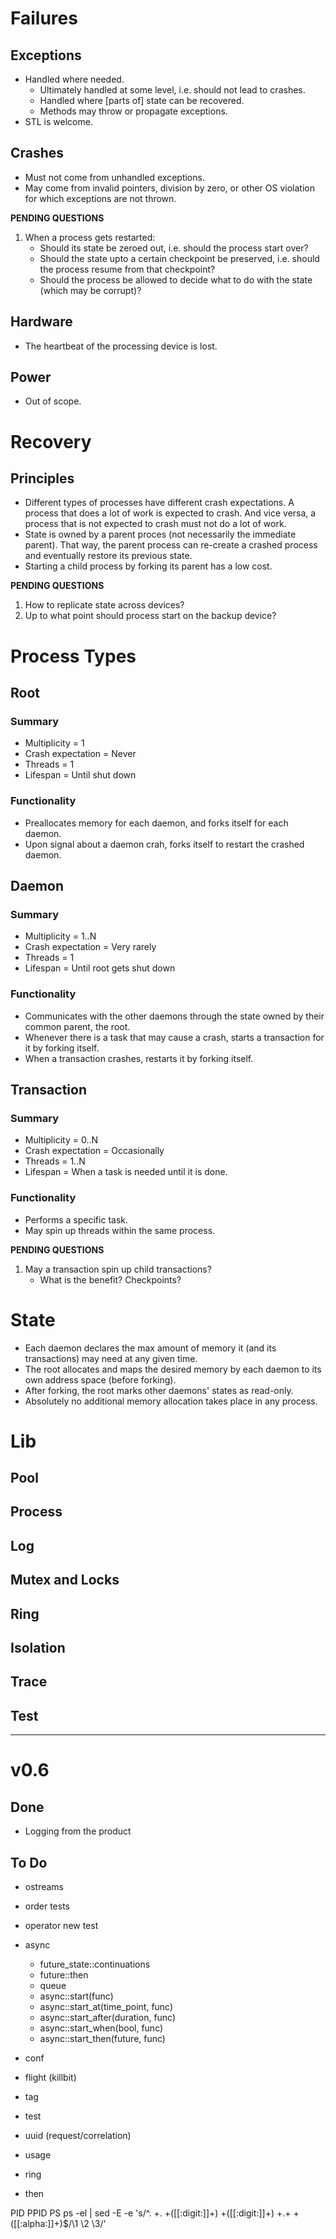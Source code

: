# Failures
## Exceptions
- Handled where needed.
	 + Ultimately handled at some level, i.e. should not lead to crashes.
	 + Handled where [parts of] state can be recovered.
	 + Methods may throw or propagate exceptions.
- STL is welcome.

## Crashes
- Must not come from unhandled exceptions.
- May come from invalid pointers, division by zero, or other OS violation for which exceptions are not thrown.

__PENDING QUESTIONS__
1. When a process gets restarted:
	+ Should its state be zeroed out, i.e. should the process start over?
	+ Should the state upto a certain checkpoint be preserved, i.e. should the process resume from that checkpoint?
	+ Should the process be allowed to decide what to do with the state (which may be corrupt)?

## Hardware
- The heartbeat of the processing device is lost. 

## Power
- Out of scope.

# Recovery
## Principles
- Different types of processes have different crash expectations. A process that does a lot of work is expected to crash. And vice versa, a process that is not expected to crash must not do a lot of work.
- State is owned by a parent proces (not necessarily the immediate parent). That way, the parent process can re-create a crashed process and eventually restore its previous state.
- Starting a child process by forking its parent has a low cost.

__PENDING QUESTIONS__
1. How to replicate state across devices?
2. Up to what point should process start on the backup device?


# Process Types
## Root
### Summary
- Multiplicity = 1
- Crash expectation = Never
- Threads = 1
- Lifespan = Until shut down

### Functionality
- Preallocates memory for each daemon, and forks itself for each daemon.
- Upon signal about a daemon crah, forks itself to restart the crashed daemon. 

## Daemon
### Summary
- Multiplicity = 1..N
- Crash expectation = Very rarely
- Threads = 1
- Lifespan = Until root gets shut down

### Functionality
- Communicates with the other daemons through the state owned by their common parent, the root.
- Whenever there is a task that may cause a crash, starts a transaction for it by forking itself.
- When a transaction crashes, restarts it by forking itself.

## Transaction
### Summary
- Multiplicity = 0..N
- Crash expectation = Occasionally
- Threads = 1..N
- Lifespan = When a task is needed until it is done.

### Functionality
- Performs a specific task.
- May spin up threads within the same process.

__PENDING QUESTIONS__
1. May a transaction spin up child transactions?
	+ What is the benefit? Checkpoints?


# State
- Each daemon declares the max amount of memory it (and its transactions) may need at any given time.
- The root allocates and maps the desired memory by each daemon to its own address space (before forking).
- After forking, the root marks other daemons' states as read-only.
- Absolutely no additional memory allocation takes place in any process.


# Lib
## Pool
## Process
## Log
## Mutex and Locks
## Ring
## Isolation
## Trace
## Test

---
# v0.6
## Done
- Logging from the product

## To Do
- ostreams
- order tests
- operator new test

- async
	+ future_state::continuations
	+ future::then
	+ queue
	+ async::start(func)
	+ async::start_at(time_point, func)
	+ async::start_after(duration, func)
	+ async::start_when(bool, func)
	+ async::start_then(future, func)


- conf
- flight (killbit)
- tag
- test
- uuid (request/correlation)
- usage

- ring

- then


PID PPID PS
ps -el | sed -E -e 's/^. +. +([[:digit:]]+) +([[:digit:]]+) +.+ +([[:alpha:]]+)$/\1 \2 \3/'